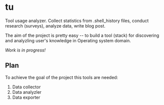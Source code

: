 # tu
Tool usage analyzer. Collect statistics from .shell_history files, conduct research (surveys), analyze data, write blog post.

The aim of the project is pretty easy -- to build a tool (stack) for discovering and analyzling user's knowledge in Operating system domain.

*Work is in progress!*

## Plan

To achieve the goal of the project this tools are needed:

1. Data collector
2. Data analyzler
3. Data exporter
